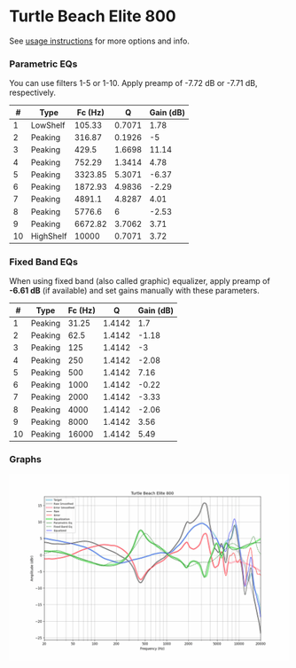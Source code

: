 # Turtle Beach Elite 800
See [usage instructions](https://github.com/jaakkopasanen/AutoEq#usage) for more options and info.

### Parametric EQs
You can use filters 1-5 or 1-10. Apply preamp of -7.72 dB or -7.71 dB, respectively.

|   # | Type      |   Fc (Hz) |      Q |   Gain (dB) |
|-----|-----------|-----------|--------|-------------|
|   1 | LowShelf  |    105.33 | 0.7071 |        1.78 |
|   2 | Peaking   |    316.87 | 0.1926 |       -5    |
|   3 | Peaking   |    429.5  | 1.6698 |       11.14 |
|   4 | Peaking   |    752.29 | 1.3414 |        4.78 |
|   5 | Peaking   |   3323.85 | 5.3071 |       -6.37 |
|   6 | Peaking   |   1872.93 | 4.9836 |       -2.29 |
|   7 | Peaking   |   4891.1  | 4.8287 |        4.01 |
|   8 | Peaking   |   5776.6  | 6      |       -2.53 |
|   9 | Peaking   |   6672.82 | 3.7062 |        3.71 |
|  10 | HighShelf |  10000    | 0.7071 |        3.72 |

### Fixed Band EQs
When using fixed band (also called graphic) equalizer, apply preamp of **-6.61 dB** (if available) and set gains manually with these parameters.

|   # | Type    |   Fc (Hz) |      Q |   Gain (dB) |
|-----|---------|-----------|--------|-------------|
|   1 | Peaking |     31.25 | 1.4142 |        1.7  |
|   2 | Peaking |     62.5  | 1.4142 |       -1.18 |
|   3 | Peaking |    125    | 1.4142 |       -3    |
|   4 | Peaking |    250    | 1.4142 |       -2.08 |
|   5 | Peaking |    500    | 1.4142 |        7.16 |
|   6 | Peaking |   1000    | 1.4142 |       -0.22 |
|   7 | Peaking |   2000    | 1.4142 |       -3.33 |
|   8 | Peaking |   4000    | 1.4142 |       -2.06 |
|   9 | Peaking |   8000    | 1.4142 |        3.56 |
|  10 | Peaking |  16000    | 1.4142 |        5.49 |

### Graphs
![](./Turtle%20Beach%20Elite%20800.png)

